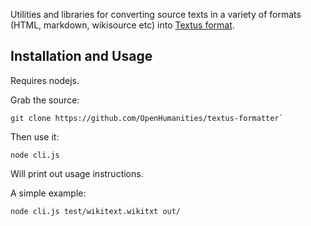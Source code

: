Utilities and libraries for converting source texts in a variety of formats
(HTML, markdown, wikisource etc) into [Textus format][format].

[format]: https://github.com/okfn/textus/blob/master/docs/json_import_format.md

## Installation and Usage

Requires nodejs.

Grab the source:

    git clone https://github.com/OpenHumanities/textus-formatter`

Then use it:

    node cli.js

Will print out usage instructions.

A simple example:

    node cli.js test/wikitext.wikitxt out/

